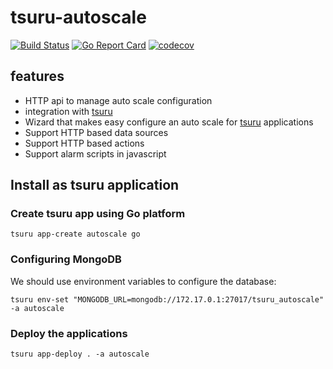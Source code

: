 # tsuru-autoscale

[![Build Status](https://travis-ci.org/tsuru/tsuru-autoscale.png?branch=master)](https://travis-ci.org/tsuru/tsuru-autoscale)
[![Go Report Card](https://goreportcard.com/badge/github.com/tsuru/tsuru-autoscale)](https://goreportcard.com/report/github.com/tsuru/tsuru-autoscale)
[![codecov](https://codecov.io/gh/tsuru/tsuru-autoscale/branch/master/graph/badge.svg)](https://codecov.io/gh/tsuru/tsuru-autoscale)

## features

* HTTP api to manage auto scale configuration
* integration with [tsuru](https://tsuru.io)
* Wizard that makes easy configure an auto scale for [tsuru](https://tsuru.io)
applications
* Support HTTP based data sources
* Support HTTP based actions
* Support alarm scripts in javascript

## Install as tsuru application

### Create tsuru app using Go platform

```
tsuru app-create autoscale go
```

### Configuring MongoDB

We should use environment variables to configure the database:

```
tsuru env-set "MONGODB_URL=mongodb://172.17.0.1:27017/tsuru_autoscale" -a autoscale
```

### Deploy the applications

```
tsuru app-deploy . -a autoscale
```
